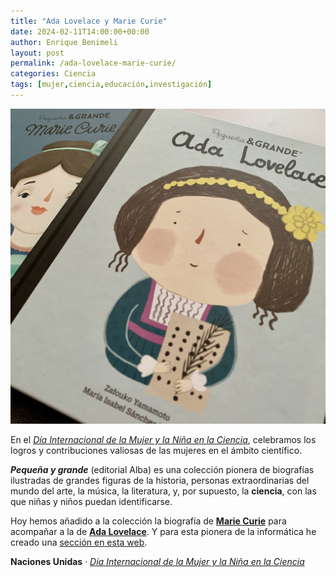 ```yaml
---
title: "Ada Lovelace y Marie Curie"
date: 2024-02-11T14:00:00+00:00
author: Enrique Benimeli
layout: post
permalink: /ada-lovelace-marie-curie/
categories: Ciencia
tags: [mujer,ciencia,educación,investigación]
---
```


[![image](assets/images/posts/2024/02/mujer_ciencia.jpg)](https://amzn.to/3waG7PA)

En el [*Día Internacional de la Mujer y la Niña en la Ciencia*](https://www.un.org/es/observances/women-and-girls-in-science-day), celebramos los logros y contribuciones valiosas de las mujeres en el ámbito científico.

***Pequeña y grande*** (editorial Alba) es una colección pionera de biografías ilustradas de grandes figuras de la historia, personas extraordinarias del mundo del arte, la música, la literatura, y, por supuesto, la **ciencia**, con las que niñas y niños puedan identificarse.

Hoy hemos añadido a la colección la biografía de [**Marie Curie**](https://amzn.to/3SVNJyu) para acompañar a la de [**Ada Lovelace**](https://amzn.to/3waG7PA). Y para esta pionera de la informática he creado una [sección en esta web](https://www.ebenimeli.org/pages/adalovelace.html).

**Naciones Unidas** · [*Día Internacional de la Mujer y la Niña en la Ciencia*](https://www.un.org/es/observances/women-and-girls-in-science-day)